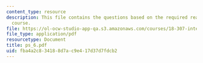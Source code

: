 ```yaml
---
content_type: resource
description: This file contains the questions based on the required reading for the
  course.
file: https://ol-ocw-studio-app-qa.s3.amazonaws.com/courses/18-307-integral-equations-spring-2006/fba4a2c834188d7ac9e417d37d7fdcb2_ps_6.pdf
file_type: application/pdf
resourcetype: Document
title: ps_6.pdf
uid: fba4a2c8-3418-8d7a-c9e4-17d37d7fdcb2
---
```

